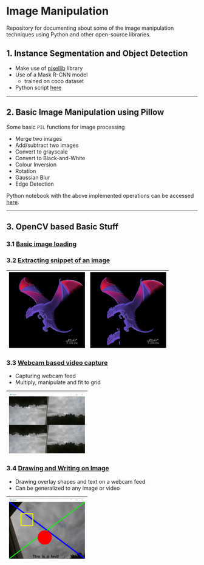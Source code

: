 # Image Manipulation
Repository for documenting about some of the image manipulation techniques using Python and other open-source libraries.

## 1. Instance Segmentation and Object Detection

* Make use of [pixellib](https://github.com/ayoolaolafenwa/PixelLib) library
* Use of a Mask R-CNN model
    * trained on coco dataset
* Python script [here](./segment.py)
  
---

## 2. Basic Image Manipulation using Pillow

Some basic `PIL` functions for image processing

* Merge two images
* Add/subtract two images
* Convert to grayscale
* Convert to Black-and-White
* Colour Inversion
* Rotation
* Gaussian Blur
* Edge Detection

Python notebook with the above implemented operations can be accessed [here](./basic-image-pillow.ipynb).

---

## 3. OpenCV based Basic Stuff

### 3.1 [Basic image loading](./opencv-basic/1.image-loading.py)

### 3.2 [Extracting snippet of an image](./opencv-basic/2.image-basics.py)

| <img width="200" alt="" src="./opencv-basic/assets/dragon_compresed.jpg"> | <img width="200" alt="" src="./opencv-basic/assets/copy-paste-dragonhead.jpg"> |
|:-:|:-:|

### 3.3 [Webcam based video capture](./opencv-basic/3.camera-videocapture.py)

* Capturing webcam feed
* Multiply, manipulate and fit to grid

| <img width="200" alt="" src="./opencv-basic/assets/webcam-screencapture-4frames.png"> |
|:-:|

### 3.4 [Drawing and Writing on Image](./opencv-basic/4.shape-drawing.py)

* Drawing overlay shapes and text on a webcam feed
* Can be generalized to any image or video

| <img width="200" alt="" src="./opencv-basic/assets/webcam-screencapture-shape-text.png"> |
|:-:|
